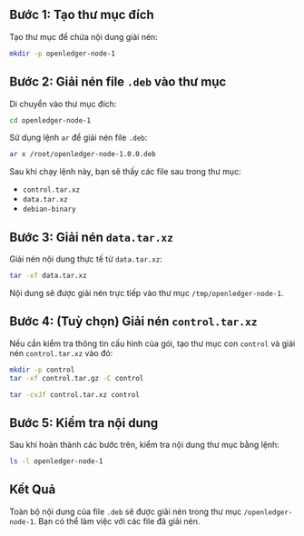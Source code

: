 
## Bước 1: Tạo thư mục đích
Tạo thư mục để chứa nội dung giải nén:
```bash
mkdir -p openledger-node-1
```

## Bước 2: Giải nén file `.deb` vào thư mục
Di chuyển vào thư mục đích:
```bash
cd openledger-node-1
```

Sử dụng lệnh `ar` để giải nén file `.deb`:
```bash
ar x /root/openledger-node-1.0.0.deb
```

Sau khi chạy lệnh này, bạn sẽ thấy các file sau trong thư mục:
- `control.tar.xz`
- `data.tar.xz`
- `debian-binary`

## Bước 3: Giải nén `data.tar.xz`
Giải nén nội dung thực tế từ `data.tar.xz`:
```bash
tar -xf data.tar.xz

```

Nội dung sẽ được giải nén trực tiếp vào thư mục `/tmp/openledger-node-1`.

## Bước 4: (Tuỳ chọn) Giải nén `control.tar.xz`
Nếu cần kiểm tra thông tin cấu hình của gói, tạo thư mục con `control` và giải nén `control.tar.xz` vào đó:
```bash
mkdir -p control
tar -xf control.tar.gz -C control

tar -cvJf control.tar.xz control
```

## Bước 5: Kiểm tra nội dung
Sau khi hoàn thành các bước trên, kiểm tra nội dung thư mục bằng lệnh:
```bash
ls -l openledger-node-1
```

## Kết Quả
Toàn bộ nội dung của file `.deb` sẽ được giải nén trong thư mục `/openledger-node-1`. Bạn có thể làm việc với các file đã giải nén.
